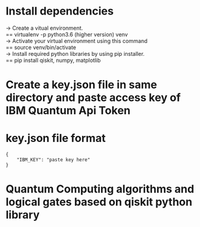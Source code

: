 # Install dependencies

-> Create a vitual environment. </br>
== virtualenv -p python3.6 (higher version) venv </br>
-> Activate your virtual environment using this command </br>
== source venv/bin/activate </br>
-> Install required python libraries by using pip installer. </br>
== pip install qiskit, numpy, matplotlib </br>

# Create a key.json file in same directory and paste access key of IBM Quantum Api Token

# key.json file format
```
{
    "IBM_KEY": "paste key here"
}
```

# Quantum Computing algorithms and logical gates based on qiskit python library

